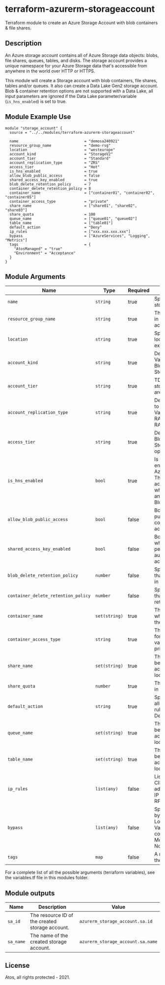 # terraform-azurerm-storageaccount
Terraform module to create an Azure Storage Account with blob containers & file shares.

## Description
An Azure storage account contains all of Azure Storage data objects: blobs, file shares, queues, tables, and disks. The storage account provides a unique namespace for your Azure Storage data that's accessible from anywhere in the world over HTTP or HTTPS. 

This module will create a Storage account with blob containers, file shares, tables and/or queues.
It also can create a Data Lake Gen2 storage account. Blob & container retention options are not supported with a Data Lake, all input parameters are ignored if the Data Lake parameter/variable (`is_hns_enabled`) is set to true.

## Module Example Use
```hcl
module "storage_account" {
  source = "../../modules/terraform-azurerm-storageaccount"

  name                              = "demosa240921"
  resource_group_name               = "demo-rsg"
  location                          = "westeurope"
  account_kind                      = "StorageV2"
  account_tier                      = "Standard"
  account_replication_type          = "ZRS"
  access_tier                       = "Hot"
  is_hns_enabled                    = true
  allow_blob_public_access          = false
  shared_access_key_enabled         = true
  blob_delete_retention_policy      = 7
  container_delete_retention_policy = 8
  container_name                    = ["container01", "container02", "container05"]
  container_access_type             = "private"
  share_name                        = ["share01", "share02", "share03"]
  share_quota                       = 100
  queue_name                        = ["queue01", "queue02"]
  table_name                        = ["table01"]
  default_action                    = "Deny"
  ip_rules                          = ["xxx.xxx.xxx.xxx"]
  bypass                            = ["AzureServices", "Logging", "Metrics"]
  tags                              = {
    "AtosManaged" = "true"
    "Environment" = "Acceptance"
  }
}

```
## Module Arguments

| Name | Type | Required | Description |
| --- | --- | --- | --- |
| `name` | `string` | true | Specifies the name of the storage account. |
| `resource_group_name ` | `string` | true | The name of the resource group in which to create the storage account. |
| `location` | `string` | true | Specifies the supported Azure location where the resource exists. |
| `account_kind` | `string` | true | Defines the Kind of account. Valid options are BlobStorage, BlockBlobStorage, FileStorage, Storage and StorageV2. |
| `account_tier` | `string` | true | TDefines the Tier to use for this storage account. Valid options are Standard and Premium. |
| `account_replication_type` | `string` | true | Defines the type of replication to use for this storage account. Valid options are LRS, GRS, RAGRS, ZRS, GZRS and RAGZRS. |
| `access_tier` | `string` | true | Defines the access tier for BlobStorage, FileStorage and StorageV2 accounts. Valid options are Hot and Cool. |
| `is_hns_enabled` | `bool` | true | Is Hierarchical Namespace enabled? This can be used with Azure Data Lake Storage Gen 2. This can only be true when account_tier is Standard or when account_tier is Premium and account_kind is BlockBlobStorage. |
| `allow_blob_public_access` | `bool` | false | Boolean flag to allow or disallow public access to all blobs or containers in the storage account. |
| `shared_access_key_enabled` | `bool` | false | Boolean flag which indicates whether the storage account permits requests to be authorized with the account access key via Shared Key. |
| `blob_delete_retention_policy ` | `number` | false | Specifies the number of days that the blob should be retained in days. |
| `container_delete_retention_policy` | `number` | false | Specifies the number of days that the container should be retained in days. |
| `container_name` | `set(string)` | true | The name of the container(s) which should be created within the Storage Account. |
| `container_access_type` | `string` | true | The Access Level configured for this Container. Possible values are blob, container or private. Defaults to private. |
| `share_name` | `set(string)` | true | The name of the share(s). Must be unique within the storage account where the share is located. |
| `share_quota` | `number` | true | The maximum size of the share, in gigabytes. |
| `default_action` | `string` | true | Specifies the default action of allow or deny when no other rules match. Valid options are Deny or Allow. |
| `queue_name` | `set(string)` | true | The name of the queue(s). Must be unique within the storage account where the queue is located. |
| `table_name` | `set(string)` | true | The name of the table(s). Must be unique within the storage account where the table is located. |
| `ip_rules` | `list(any)` | false | List of public IP or IP ranges in CIDR Format. Only IPV4 addresses are allowed. Private IP address ranges (as defined in RFC 1918) are not allowed. |
| `bypass` | `list(any)` | false | Specifies whether traffic is bypassed for Logging/Metrics/AzureServices. Valid options are any combination of Logging, Metrics, AzureServices, or None. |
| `tags` | `map` | false | A mapping of tags to assign to the resource. |

For a complete list of all the possible arguments (terraform variables), see the variables.tf file in this modules folder.

## Module outputs

| Name | Description | Value
| --- | --- | --- |
| `sa_id` | The resource ID of the created storage account. | `azurerm_storage_account.sa.id` |
| `sa_name` | The name of the created storage account. | `azurerm_storage_account.sa.name` |

## License
Atos, all rights protected - 2021.